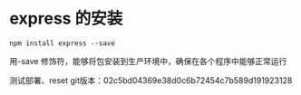 # express 的安装

```
npm install express --save
```

用-save 修饰符，能够将包安装到生产环境中，确保在各个程序中能够正常运行

测试部署、reset git版本：02c5bd04369e38d0c6b72454c7b589d191923128
